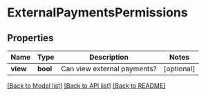 # ExternalPaymentsPermissions

## Properties
Name | Type | Description | Notes
------------ | ------------- | ------------- | -------------
**view** | **bool** | Can view external payments? | [optional] 

[[Back to Model list]](../README.md#documentation-for-models) [[Back to API list]](../README.md#documentation-for-api-endpoints) [[Back to README]](../README.md)


